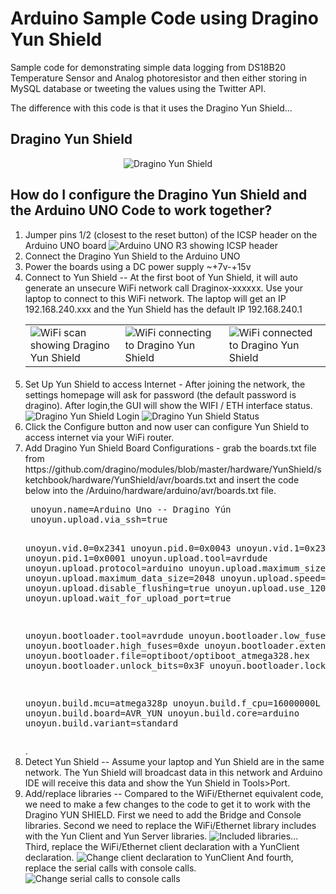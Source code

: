 # Arduino Sample Code using Dragino Yun Shield
Sample code for demonstrating simple data logging from DS18B20 Temperature Sensor and Analog photoresistor and then either storing in MySQL database or tweeting the values using the Twitter API.

The difference with this code is that it uses the Dragino Yun Shield...

## Dragino Yun Shield </br>
<p align="center">
	<img src="../Arduino-Images/dragino-yun-shield.png" alt="Dragino Yun Shield">
</p>


## How do I configure the Dragino Yun Shield and the Arduino UNO Code to work together?
<ol>
	<li>Jumper pins 1/2 (closest to the reset button) of the ICSP header on the Arduino UNO board
		<img src="../Arduino-Images/arduinoUNOR3-header.png" alt="Arduino UNO R3 showing ICSP header"></li>
	<li>Connect the Dragino Yun Shield to the Arduino UNO</li>
	<li>Power the boards using a DC power supply ~+7v-+15v</li>
	<li>Connect to Yun Shield -- At the first boot of Yun Shield, it will auto generate an unsecure WiFi network call Draginox-xxxxxx. Use your laptop to connect to this WiFi network. The laptop will get an IP 192.168.240.xxx and the Yun Shield has the default IP 192.168.240.1</br>
	<div style="display: inline-block">
	<table>
	<tr>
	<td><img src="../Arduino-Images/dragino-yun-shield-wifi-scan.png" alt="WiFi scan showing Dragino Yun Shield"></td>
	<td><img src="../Arduino-Images/dragino-yun-shield-wifi-connecting.png" alt="WiFi connecting to Dragino Yun Shield"></td>
	<td><img src="../Arduino-Images/dragino-yun-shield-wifi-connected.png" alt="WiFi connected to Dragino Yun Shield"></td>
	</tr>
	</table>
	</div>
	</li>
	<li>Set Up Yun Shield to access Internet - After joining the network, the settings homepage will ask for password (the default password is dragino). After login,the GUI will show the WIFI / ETH interface status.
	<img src="../Arduino-Images/dragino-yun-shield-login.png" alt="Dragino Yun Shield Login"></td>
	<td><img src="../Arduino-Images/dragino-yun-shield-status.png" alt="Dragino Yun Shield Status">
	</li>
	<li>Click the Configure button and now user can configure Yun Shield to access internet via your WiFi router.</li>
	<li> Add Dragino Yun Shield Board Configurations - grab the boards.txt file from https://github.com/dragino/modules/blob/master/hardware/YunShield/sketchbook/hardware/YunShield/avr/boards.txt and insert the code below into the <yourpathtoArduino>/Arduino/hardware/arduino/avr/boards.txt file.
<pre> unoyun.name=Arduino Uno -- Dragino Yún
 unoyun.upload.via_ssh=true

 unoyun.vid.0=0x2341
 unoyun.pid.0=0x0043
 unoyun.vid.1=0x2341
 unoyun.pid.1=0x0001
 unoyun.upload.tool=avrdude
 unoyun.upload.protocol=arduino
 unoyun.upload.maximum_size=32256
 unoyun.upload.maximum_data_size=2048
 unoyun.upload.speed=57600
 unoyun.upload.disable_flushing=true
 unoyun.upload.use_1200bps_touch=true
 unoyun.upload.wait_for_upload_port=true

 unoyun.bootloader.tool=avrdude
 unoyun.bootloader.low_fuses=0xff
 unoyun.bootloader.high_fuses=0xde
 unoyun.bootloader.extended_fuses=0x05
 unoyun.bootloader.file=optiboot/optiboot_atmega328.hex
 unoyun.bootloader.unlock_bits=0x3F
 unoyun.bootloader.lock_bits=0x0F

 unoyun.build.mcu=atmega328p
 unoyun.build.f_cpu=16000000L
 unoyun.build.board=AVR_YUN
 unoyun.build.core=arduino
 unoyun.build.variant=standard</pre></li>.
	<li>Detect Yun Shield -- Assume your laptop and Yun Shield are in the same network. The Yun Shield will broadcast data in this network and Arduino IDE will receive this data and show the Yun Shield in Tools>Port.</li>
	<li>Add/replace libraries -- Compared to the WiFi/Ethernet equivalent code, we need to make a few changes to the code to get it to work with the Dragino YUN SHIELD. First we need to add the Bridge and Console libraries. Second we need to replace the WiFi/Ethernet library includes with the Yun Client and Yun Server libraries.
<img src="../Arduino-Images/dragino-libraries.png" alt="Included libraries..."></li>
Third, replace the WiFi/Ethernet client declaration with a YunClient declaration.
<img src="../Arduino-Images/dragino-change-clients.png" alt="Change client declaration to YunClient"> And fourth, replace the serial calls with console calls.
	<img src="../Arduino-Images/dragino-console-change.png" alt="Change serial calls to console calls"></li>
</ol>
